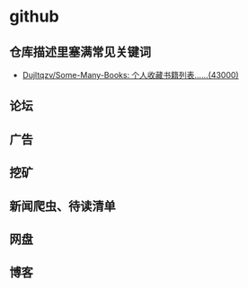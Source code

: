 # github
## 仓库描述里塞满常见关键词
- [Dujltqzv/Some-Many-Books: 个人收藏书籍列表……(43000)](https://github.com/Dujltqzv/Some-Many-Books)
## 论坛
## 广告
## 挖矿
## 新闻爬虫、待读清单
## 网盘
## 博客
